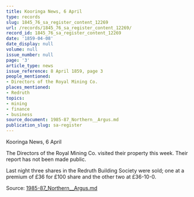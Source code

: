 ```yaml
---
title: Kooringa News, 6 April
type: records
slug: 1845_76_sa_register_content_12269
url: /records/1845_76_sa_register_content_12269/
record_id: 1845_76_sa_register_content_12269
date: '1859-04-08'
date_display: null
volume: null
issue_number: null
page: '3'
article_type: news
issue_reference: 8 April 1859, page 3
people_mentioned:
- Directors of the Royal Mining Co.
places_mentioned:
- Redruth
topics:
- mining
- finance
- business
source_document: 1985-87_Northern__Argus.md
publication_slug: sa-register
---
```


Kooringa News, 6 April

The Directors of the Royal Mining Co. visited their property this week.  Their report has not been made public.

Last night three shares in the Redruth Building Society were sold; one at a premium of £36 for £100 share and the other two at £36-10-0.


Source: [1985-87_Northern__Argus.md](/downloads/markdown/1985-87_Northern__Argus.md)
